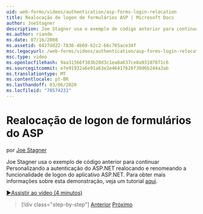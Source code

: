 ```yaml
---
uid: web-forms/videos/authentication/asp-forms-login-relocation
title: Realocação de logon de formulários ASP | Microsoft Docs
author: JoeStagner
description: Joe Stagner usa o exemplo de código anterior para continuar Personalizando a autenticação do ASP.NET realocando e renomeando a funcionalidade de logon do ASP. N...
ms.author: riande
ms.date: 07/16/2008
ms.assetid: 0427dd22-7836-4b69-b2c2-66c765ace34f
msc.legacyurl: /web-forms/videos/authentication/asp-forms-login-relocation
msc.type: video
ms.openlocfilehash: 9aa31566f383b20d3c1ea8a637ce8a93107871c6
ms.sourcegitcommit: e7e91932a6e91a63e2e46417626f39d6b244a3ab
ms.translationtype: MT
ms.contentlocale: pt-BR
ms.lasthandoff: 03/06/2020
ms.locfileid: "78574231"
---
```

# <a name="asp-forms-login-relocation"></a>Realocação de logon de formulários do ASP

por [Joe Stagner](https://github.com/JoeStagner)

Joe Stagner usa o exemplo de código anterior para continuar Personalizando a autenticação do ASP.NET realocando e renomeando a funcionalidade de logon do aplicativo ASP.NET. Para obter mais informações sobre esta demonstração, veja um tutorial [aqui](../../overview/older-versions-security/introduction/forms-authentication-configuration-and-advanced-topics-vb.md).

[&#9654;Assistir ao vídeo (4 minutos)](https://channel9.msdn.com/Blogs/ASP-NET-Site-Videos/asp-forms-login-relocation)

> [!div class="step-by-step"]
> [Anterior](how-to-setup-and-use-cookie-less-authentication-in-an-aspnet-application.md)
> [Próximo](forms-login-custom-key-configuration.md)
